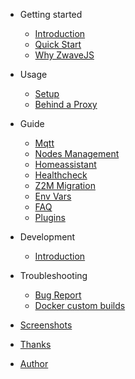 <!-- markdownlint-disable MD041 -->

- Getting started

  - [Introduction](README.md)
  - [Quick Start](getting-started/quick-start.md)
  - [Why ZwaveJS](getting-started/why.md)

- Usage

  - [Setup](usage/setup.md)
  - [Behind a Proxy](usage/reverse-proxy.md)

- Guide

  - [Mqtt](guide/mqtt.md)
  - [Nodes Management](guide/nodes-management.md)
  - [Homeassistant](guide/homeassistant.md)
  - [Healthcheck](guide/healthcheck.md)
  - [Z2M Migration](guide/migrating.md)
  - [Env Vars](guide/env-vars.md)
  - [FAQ](guide/faq.md)
  - [Plugins](guide/plugins.md)

- Development

  - [Introduction](development/intro.md)

- Troubleshooting

  - [Bug Report](troubleshooting/bug_report.md)
  - [Docker custom builds](troubleshooting/docker_custom_builds.md)

- [Screenshots](screenshots.md)
- [Thanks](thanks.md)
- [Author](author.md)
